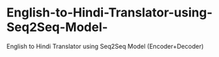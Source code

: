 # English-to-Hindi-Translator-using-Seq2Seq-Model-
English to Hindi Translator using Seq2Seq Model (Encoder+Decoder)
